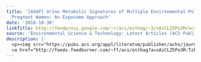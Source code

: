 ```yaml
---
title: '[ASAP] Urine Metabolic Signatures of Multiple Environmental Pollutants in
  Pregnant Women: An Exposome Approach'
date: '2018-10-30'
linkTitle: http://feedproxy.google.com/~r/acs/esthag/~3/sAiCLZ5Po3M/acs.est.8b02215
source: 'Environmental Science & Technology: Latest Articles (ACS Publications)'
description: |-
  <p><img src="https://pubs.acs.org/appl/literatum/publisher/achs/journals/content/esthag/0/esthag.ahead-of-print/acs.est.8b02215/20181030/images/medium/es-2018-02215x_0003.gif" alt="TOC Graphic"/></p><div><cite>Environmental Science & Technology</cite></div><div>DOI: 10.1021/acs.est.8b02215</div><div class="feedflare">
  <a href="http://feeds.feedburner.com/~ff/acs/esthag?a=sAiCLZ5Po3M:Tzkj5Jr-5rg:yIl2AUoC8zA"><img src="http://feeds.feedburner.com/~ff/acs/esthag?d=yIl2AUoC8zA" border="0"></img></a>
---
```

